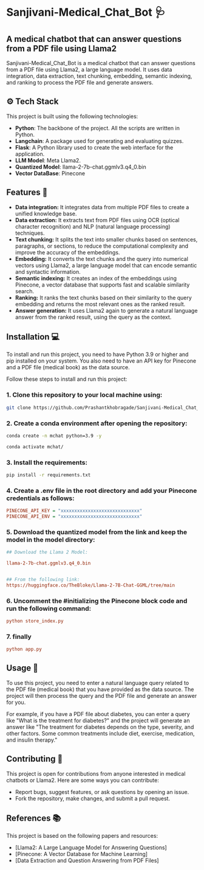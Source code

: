 # Sanjivani-Medical_Chat_Bot 🩺
## A medical chatbot that can answer questions from a PDF file using Llama2

Sanjivani-Medical_Chat_Bot is a medical chatbot that can answer questions from a PDF file using Llama2, a large language model. It uses data integration, data extraction, text chunking, embedding, semantic indexing, and ranking to process the PDF file and generate answers.


## ⚙️ Tech Stack

This project is built using the following technologies:

- **Python**: The backbone of the project. All the scripts are written in Python.
- **Langchain**: A package used for generating and evaluating quizzes.
- **Flask**: A Python library used to create the web interface for the application.
- **LLM Model**: Meta Llama2.
- **Quantized Model**: llama-2-7b-chat.ggmlv3.q4_0.bin
- **Vector DataBase**: Pinecone


## Features 🚀

- **Data integration:** It integrates data from multiple PDF files to create a unified knowledge base.
- **Data extraction:** It extracts text from PDF files using OCR (optical character recognition) and NLP (natural language processing) techniques.
- **Text chunking:** It splits the text into smaller chunks based on sentences, paragraphs, or sections, to reduce the computational complexity and improve the accuracy of the embeddings.
- **Embedding:** It converts the text chunks and the query into numerical vectors using Llama2, a large language model that can encode semantic and syntactic information.
- **Semantic indexing:** It creates an index of the embeddings using Pinecone, a vector database that supports fast and scalable similarity search.
- **Ranking:** It ranks the text chunks based on their similarity to the query embedding and returns the most relevant ones as the ranked result.
- **Answer generation:** It uses Llama2 again to generate a natural language answer from the ranked result, using the query as the context.


## Installation 💻

To install and run this project, you need to have Python 3.9 or higher and pip installed on your system. You also need to have an API key for Pinecone and a PDF file (medical book) as the data source.

Follow these steps to install and run this project:

### 1. Clone this repository to your local machine using:
```bash
git clone https://github.com/Prashantkhobragade/Sanjivani-Medical_Chat_Bot.git
```

### 2. Create a conda environment after opening the repository:
```bash
conda create -n mchat python=3.9 -y
```
```bash
conda activate mchat/
```
### 3. Install the requirements:
```bash
pip install -r requirements.txt
```

### 4. Create a .env file in the root directory and add your Pinecone credentials as follows:
```ini
PINECONE_API_KEY = "xxxxxxxxxxxxxxxxxxxxxxxxxxxxx"
PINECONE_API_ENV = "xxxxxxxxxxxxxxxxxxxxxxxxxxxxx"
```
### 5. Download the quantized model from the link and keep the model in the model directory:
```ini
## Download the Llama 2 Model:

llama-2-7b-chat.ggmlv3.q4_0.bin


## From the following link:
https://huggingface.co/TheBloke/Llama-2-7B-Chat-GGML/tree/main
```
### 6. Uncomment the #initializing the Pinecone block code and run the following command:
```ini
python store_index.py
```
### 7. finally
```ini
python app.py
```

## Usage 📝

To use this project, you need to enter a natural language query related to the PDF file (medical book) that you have provided as the data source. The project will then process the query and the PDF file and generate an answer for you.

For example, if you have a PDF file about diabetes, you can enter a query like "What is the treatment for diabetes?" and the project will generate an answer like "The treatment for diabetes depends on the type, severity, and other factors. Some common treatments include diet, exercise, medication, and insulin therapy."

## Contributing 🙌

This project is open for contributions from anyone interested in medical chatbots or Llama2. Here are some ways you can contribute:

- Report bugs, suggest features, or ask questions by opening an issue.
- Fork the repository, make changes, and submit a pull request.


## References 📚

This project is based on the following papers and resources:

- [Llama2: A Large Language Model for Answering Questions]
- [Pinecone: A Vector Database for Machine Learning]
- [Data Extraction and Question Answering from PDF Files]
